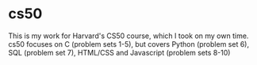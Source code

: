 # cs50
This is my work for Harvard's CS50 course, which I took on my own time. 
cs50 focuses on C (problem sets 1-5), but covers Python (problem set 6), SQL (problem set 7), HTML/CSS and Javascript (problem sets 8-10)
